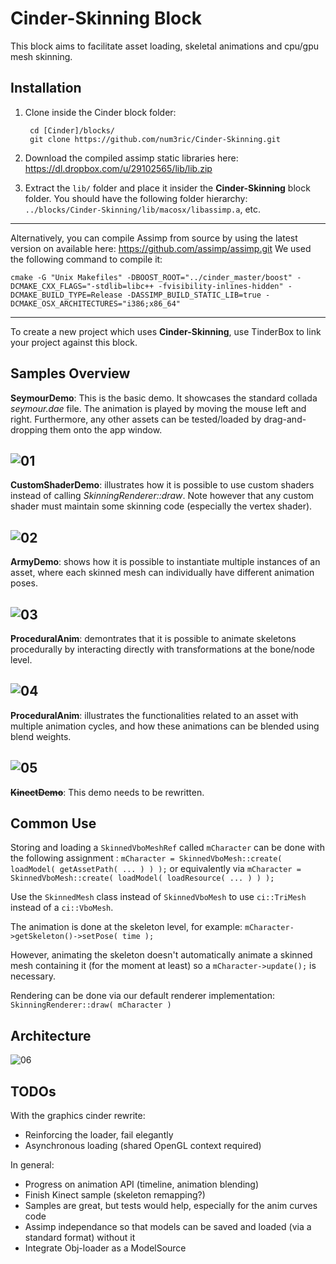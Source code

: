 Cinder-Skinning Block
================================

This block aims to facilitate asset loading, skeletal animations and cpu/gpu mesh skinning. 

Installation
-------------------------
1. Clone inside the Cinder block folder:

        cd [Cinder]/blocks/
        git clone https://github.com/num3ric/Cinder-Skinning.git


2. Download the compiled assimp static libraries here:  https://dl.dropbox.com/u/29102565/lib/lib.zip

3. Extract the `lib/` folder and place it insider the **Cinder-Skinning** block folder. You should have the following folder hierarchy: `../blocks/Cinder-Skinning/lib/macosx/libassimp.a`, etc.

-------------------------
Alternatively, you can compile Assimp from source by using the latest version on available here: https://github.com/assimp/assimp.git We used the following command to compile it: 

```
cmake -G "Unix Makefiles" -DBOOST_ROOT="../cinder_master/boost" -DCMAKE_CXX_FLAGS="-stdlib=libc++ -fvisibility-inlines-hidden" -DCMAKE_BUILD_TYPE=Release -DASSIMP_BUILD_STATIC_LIB=true -DCMAKE_OSX_ARCHITECTURES="i386;x86_64"
```
-------------------------
To create a new project which uses **Cinder-Skinning**, use TinderBox to link your project against this block.

Samples Overview
-------------------------
**SeymourDemo**: This is the basic demo. It showcases the standard collada *seymour.dae* file. The animation is played by moving the mouse left and right. Furthermore, any other assets can be tested/loaded by drag-and-dropping them onto the app window.

![01](https://dl.dropboxusercontent.com/u/29102565/block_img/seymour.png "SeymourDemo")
-------------------------
**CustomShaderDemo**: illustrates how it is possible to use custom shaders instead of calling *SkinningRenderer::draw*. Note however that any custom shader must maintain some skinning code (especially the vertex shader).

![02](https://dl.dropboxusercontent.com/u/29102565/block_img/customShader.png "CustomShaderDemo")
-------------------------
**ArmyDemo**: shows how it is possible to instantiate multiple instances of an asset, where each skinned mesh can individually have different animation poses.

![03](https://dl.dropboxusercontent.com/u/29102565/block_img/army.png "ArmyDemo")
-------------------------
**ProceduralAnim**: demontrates that it is possible to animate skeletons procedurally by interacting directly with transformations at the bone/node level.

![04](https://dl.dropboxusercontent.com/u/29102565/block_img/proceduralAnim.png "ProceduralAnim")
-------------------------
**ProceduralAnim**: illustrates the functionalities related to an asset with multiple animation cycles, and how these animations can be blended using blend weights.

![05](https://dl.dropboxusercontent.com/u/29102565/block_img/multipleAnim.png "MultipleAnimationsDemo")
-------------------------
~~**KinectDemo**~~: This demo needs to be rewritten.

Common Use
-------------------------

Storing and loading a `SkinnedVboMeshRef` called `mCharacter` can be done with the following assignment : `mCharacter = SkinnedVboMesh::create( loadModel( getAssetPath( ... ) ) );`
or equivalently via
`mCharacter = SkinnedVboMesh::create( loadModel( loadResource( ... ) ) );`

Use the `SkinnedMesh` class instead of `SkinnedVboMesh` to use `ci::TriMesh`
instead of a `ci::VboMesh`.

The animation is done at the skeleton level, for example: `mCharacter->getSkeleton()->setPose( time );`

However, animating the skeleton doesn't automatically animate a skinned mesh containing it (for the moment at least) so a `mCharacter->update();` is necessary.

Rendering can be done via our default renderer implementation: `SkinningRenderer::draw( mCharacter )`

Architecture
-------------------------
![06](https://dl.dropboxusercontent.com/u/29102565/block_img/architecture.png "Architecture diagram")

TODOs
-------------------------

With the graphics cinder rewrite:
* Reinforcing the loader, fail elegantly
* Asynchronous loading (shared OpenGL context required)

In general:
* Progress on animation API (timeline, animation blending)
* Finish Kinect sample (skeleton remapping?)
* Samples are great, but tests would help, especially for the anim curves code
* Assimp independance so that models can be saved and loaded (via a standard format) without it
* Integrate Obj-loader as a ModelSource

